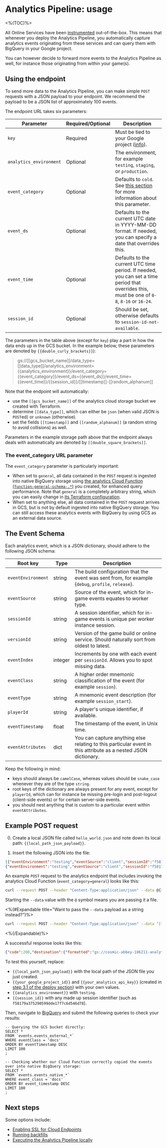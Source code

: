 # Analytics Pipeline: usage
<%(TOC)%>

All Online Services have been [instrumented](https://en.wikipedia.org/wiki/Instrumentation_(computer_programming)) out-of-the-box. This means that whenever you deploy the Analytics Pipeline, you automatically capture analytics events originating from these services and can query them with BigQuery in your Google project.

You can however decide to forward more events to the Analytics Pipeline as well, for instance those originating from within your game(s).

## Using the endpoint

To send more data to the Analytics Pipeline, you can make simple `POST` requests with a JSON payload to your endpoint. We recommend the payload to be a JSON list of approximately 100 events.

The endpoint URL takes six parameters:

| Parameter | Required/Optional | Description |
|-----------|-------------------|-------------|
| `key` | Required | Must be tied to your Google project ([info](https://cloud.google.com/endpoints/docs/openapi/get-started-kubernetes#create_an_api_key_and_set_an_environment_variable)). |
| `analytics_environment` | Optional | The environment, for example `testing`, `staging`, or `production`. |
| `event_category` | Optional | Defaults to `cold`. See [this section]({{urlRoot}}/content/services-packages/analytics-pipeline/usage#the-event-category-url-parameter) for more information about this parameter. |
| `event_ds` | Optional | Defaults to the current UTC date in YYYY-MM-DD format. If needed, you can specify a date that overrides this. |
| `event_time` | Optional | Defaults to the current UTC time period. If needed, you can set a time period that overrides this, must be one of `0-8`, `8-16` or `16-24`. |
| `session_id` | Optional | Should be set, otherwise defaults to `session-id-not-available`. |

The parameters in the table above (except for `key`) play a part in how the data ends up in the GCS bucket. In the example below, these parameters are denoted by `{{double_curly_brackets}}`):

> gs://[[gcs_bucket_name]]/data_type=[[data_type]]/analytics_environment={{analytics_environment}}/event_category={{event_category}}/event_ds={{event_ds}}/event_time={{event_time}}/{{session_id}}/[[timestamp]]-[[random_alphanum]]

Note that the endpoint will automatically:

* use the `[[gcs_bucket_name]]` of the analytics cloud storage bucket we created with Terraform.
* determine `[[data_type]]`, which can either be `json` (when valid JSON is `POST`ed) or `unknown` (otherwise).
* set the fields `[[timestamp]]` and `[[random_alphanum]]` (a random string to avoid collisions) as well.

Parameters in the example storage path above that the endpoint always deals with automatically are denoted by `[[double_square_brackets]]`.

### The event_category URL parameter

The `event_category` parameter is particularly important:

* When set to `general`, all data contained in the `POST` request is ingested into native BigQuery storage using [the analytics Cloud Function (`function-general-schema-.*`)](https://console.cloud.google.com/functions/list) you created, for enhanced query performance. Note that `general` is a completely arbitrary string, which you can easily change in [its Terraform configuration](https://github.com/spatialos/online-services/blob/analytics-docs/services/terraform/module-analytics/pubsub.tf).
* When set to anything else, all data contained in the `POST` request arrives in GCS, but is not by default ingested into native BigQuery storage. You can still access these analytics events with BigQuery by using GCS as an external data source.

## The Event Schema

Each analytics event, which is a JSON dictionary, should adhere to the following JSON schema:

| Root key | Type | Description |
|----------|------|-------------|
| `eventEnvironment` | string | The build configuration that the event was sent from, for example {`debug`, `profile`, `release`}. |
| `eventSource` | string | Source of the event, which for in-game events equates to worker type. |
| `sessionId` | string | A session identifier, which for in-game events is unique per worker instance session. |
| `versionId` | string | Version of the game build or online service. Should naturally sort from oldest to latest. |
| `eventIndex` | integer | Increments by one with each event per `sessionId`. Allows you to spot missing data. |
| `eventClass` | string | A higher order mnemonic classification of the event (for example `session`). |
| `eventType` | string | A mnemonic event description (for example `session_start`). |
| `playerId` | string | A player's unique identifier, if available. |
| `eventTimestamp` | float | The timestamp of the event, in Unix time. |
| `eventAttributes` | dict | You can capture anything else relating to this particular event in this attribute as a nested JSON dictionary. |

Keep the following in mind:

* keys should always be `camelCase`, whereas values should be `snake_case` whenever they are of the type `string`.
* root keys of the dictionary are always present for any event, except for `playerId`, which can for instance be missing pre-login and post-logout (client-side events) or for certain server-side events.
* you should nest anything that is custom to a particular event within `eventAttributes`.

## Example POST request

0. Create a local JSON file called `hello_world.json` and note down its local path: `{{local_path_json_payload}}`.

0. Insert the following JSON into the file:

```json
[{"eventEnvironment":"testing","eventSource":"client","sessionId":"f58179a375290599dde17f7c6d546d78","versionId":"0.2.0","eventIndex":0,"eventClass":"docs","eventType":"test","playerId":"12345678","eventTimestamp":1562599755,"eventAttributes":{"hello":"world"}},
{"eventEnvironment":"testing","eventSource":"client","sessionId":"f58179a375290599dde17f7c6d546d78","versionId":"0.2.0","eventIndex":1,"eventClass":"docs","eventType":"test","playerId":"12345678","eventTimestamp":1562599755,"eventAttributes":{"hello":"world"}}]
```

An example `POST` request to the analytics endpoint that includes invoking the analytics Cloud Function (`event_category=general`) looks like this:

```sh
curl --request POST --header "Content-Type:application/json" --data @{{local_path_json_payload}} "http://analytics.endpoints.{{your_google_project_id}}.cloud.goog:80/v1/event?key={{your_analytics_api_key}}&analytics_environment={{analytics_environment}}&event_category=general&session_id={{session_id}}"
```

Starting the `--data` value with the `@` symbol means you are passing it a file.

<%(#Expandable title="Want to pass the <code>--data</code> payload as a string instead?")%>
```sh
curl --request POST --header "Content-Type:application/json" --data "[{\"eventEnvironment\":\"testing\",\"eventSource\":\"client\",\"sessionId\":\"f58179a375290599dde17f7c6d546d78\",\"versionId\":\"0.2.0\",\"eventIndex\":0,\"eventClass\":\"docs\",\"eventType\":\"test\",\"playerId\":\"12345678\",\"eventTimestamp\":1562599755,\"eventAttributes\":{\"hello\":\"world\"}},{\"eventEnvironment\":\"testing\",\"eventSource\":\"client\",\"sessionId\":\"f58179a375290599dde17f7c6d546d78\",\"versionId\":\"0.2.0\",\"eventIndex\":1,\"eventClass\":\"docs\",\"eventType\":\"test\",\"playerId\":\"12345678\",\"eventTimestamp\":1562599755,\"eventAttributes\":{\"hello\":\"world\"}}]" "http://analytics.endpoints.{{your_google_project_id}}.cloud.goog:80/v1/event?key={{your_analytics_api_key}}&analytics_environment={{analytics_environment}}&event_category=general&session_id={{session_id}}"
```
<%(/Expandable)%>

A successful response looks like this:

```json
{"code":200,"destination":{"formatted":"gs://cosmic-abbey-186211-analytics/data_type=json/analytics_environment=testing/event_category=general/event_ds=2019-10-30/event_time=8-16/f58179a375290599dde17f7c6d546d78/2019-10-30T12:09:59Z-NVSNU4.jsonl"}}
```

To test this yourself, replace:

* `{{local_path_json_payload}}` with the local path of the JSON file you just created.
* `{{your_google_project_id}}` and `{{your_analytics_api_key}}` (created in [step 3.1 of the deploy section]({{urlRoot}}/content/services-packages/analytics-pipeline/deploy#3-1-store-your-secret)) with your own values.
* `{{analytics_environment}}` with `testing`.
* `{{session_id}}` with any made up session identifier (such as `f58179a375290599dde17f7c6d546d78`).

Then, navigate to [BigQuery](https://console.cloud.google.com/bigquery) and submit the following queries to check your results:

```
-- Querying the GCS bucket directly:
SELECT *
FROM `events.events_external_*`
WHERE eventClass = 'docs'
ORDER BY eventTimestamp DESC
LIMIT 100
;

-- Checking whether our Cloud Function correctly copied the events over into native BigQuery storage:
SELECT *
FROM `events.events_native_*`
WHERE event_class = 'docs'
ORDER BY event_timestamp DESC
LIMIT 100
;
```

## Next steps

Some options include:

* [Enabling SSL for Cloud Endpoints](https://cloud.google.com/endpoints/docs/openapi/enabling-ssl)
* [Running backfills]({{urlRoot}}/content/services-packages/analytics-pipeline/backfill)
* [Executing the Analytics Pipeline locally]({{urlRoot}}/content/services-packages/analytics-pipeline/local)
